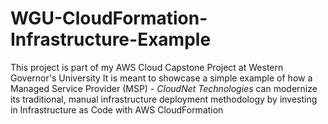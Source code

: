 # WGU-CloudFormation-Infrastructure-Example
This project is part of my AWS Cloud Capstone Project at Western Governor's University
It is meant to showcase a simple example of how a Managed Service Provider (MSP) - *CloudNet Technologies* can modernize its traditional, manual infrastructure deployment methodology by investing in Infrastructure as Code with AWS CloudFormation
